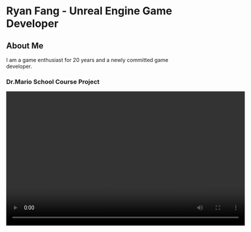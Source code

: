 # Ryan Fang - Unreal Engine Game Developer
## About Me
I am a game enthusiast for 20 years and a newly committed game developer.

### Dr.Mario School Course Project
<video width="640" height="360" controls>
  <source src="{{ '/assets/videos/Dr.Mario.mp4' | Dr.Mario }}" type="video/mp4">
  Your browser does not support the video tag.
</video>
